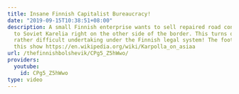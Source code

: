 ```yaml
---
title: Insane Finnish Capitalist Bureaucracy!
date: "2019-09-15T10:38:51+08:00"
description: A small Finnish enterprise wants to sell repaired road construction machinery
  to Soviet Karelia right on the other side of the border. This turns out to be a
  rather difficult undertaking under the Finnish legal system! The footage is from
  this show https://en.wikipedia.org/wiki/Karpolla_on_asiaa
url: /thefinnishbolshevik/CPg5_Z5hWwo/
providers:
  youtube:
    id: CPg5_Z5hWwo
type: video
---
```

